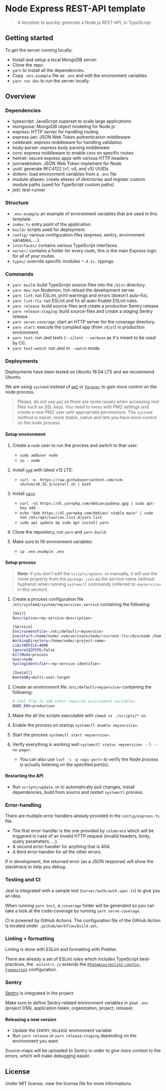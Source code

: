 # Node Express REST-API template

> A template to quickly generate a Node.js REST-API, in TypeScript.

## Getting started

To get the server running locally:

- Install and setup a local MongoDB server.
- Clone the repo.
- `yarn` to install all the dependencies.
- Copy `.env.example` file as `.env` and edit the environment variables.
- `yarn run dev` to run the server locally.

## Overview

### Dependencies

- typescript: JavaScript superset to scale large applications
- mongoose: MongoDB object modeling for Node.js
- express: HTTP server for handling routing
- express-jwt: JSON Web Token authentication middleware
- celebrate: express middleware for handling validation
- body-parser: express body parsing middleware
- cors: express middleware to enable cors on specific routes
- helmet: secure express apps with various HTTP headers
- jsonwebtoken: JSON Web Token implement for Node
- uuid: generate RFC4122 (v1, v4, and v5) UUIDs
- dotenv: load environment variables from a `.env` file
- module-aliases: create aliases of directories and register custom module paths (used for TypeScript custom paths)
- jest: test-runner

### Structure

- `.env.example` an example of environment variables that are used in this template.
- `index.ts` entry point of the application.
- `build/` scripts used for deployment.
- `config/` various configuration files (express, sentry, environment variables, ...).
- `interfaces/` contains various TypeScript interfaces.
- `server/` contains a folder for every route, this is the main Express logic for all of your routes.
- `types/` override specific modules `*.d.ts.` typings.

### Commands

- `yarn build`: build TypeScript source-files into the `/dist` directory.
- `yarn dev`: run Nodemon, hot-reload the development server.
- `yarn lint`: run ESLint, print warnings and errors (doesn't auto-fix).
- `yarn lint:fix`: run ESLint and fix all auto-fixable ESLint rules.
- `yarn release`: build source-files and create a production Sentry release.
- `yarn release:staging`: build source-files and create a staging Sentry release.
- `yarn serve-coverage`: start an HTTP server for the coverage directory.
- `yarn start`: execute the compiled app (from `/dist`) in production environment.
- `yarn test`: run Jest tests (`--silent --verbose` as it's meant to be used by CI).
- `yarn test:watch`: run Jest in `--watch` mode.

### Deployments

Deployments have been tested on Ubuntu 18.04 LTS and we recommend Ubuntu.

We are using `systemd` instead of [`pm2`](https://pm2.keymetrics.io/) or [`forever`](https://www.npmjs.com/package/forever) to gain more control on the node process.

> Please, do not use `pm2` as there are some issues when accessing _root_ files such as SSL keys. You need to mess with PM2 settings and create a new PM2 user with appropriate permissions. The `systemd` method is easier, more stable, native and lets you have more control on the node process.

#### Setup environment

1. Create a `node` user to run the process and switch to that user:

   - `sudo adduser node`
   - `su - node`

2. Install [`nvm`](https://github.com/nvm-sh/nvm#installing-and-updating) with latest v12 LTS:

   - `curl -o- https://raw.githubusercontent.com/nvm-sh/nvm/v0.35.3/install.sh | bash`

3. Install [`yarn`](https://classic.yarnpkg.com/en/docs/install/#debian-stable):

   - `curl -sS https://dl.yarnpkg.com/debian/pubkey.gpg | sudo apt-key add -`
   - `echo "deb https://dl.yarnpkg.com/debian/ stable main" | sudo tee /etc/apt/sources.list.d/yarn.list`
   - `sudo apt update && sudo apt install yarn`

4. Clone the repository, run `yarn` and `yarn build`.

5. Make sure to fill environment variables:
   - `cp .env.example .env`

#### Setup process

> **Note**: if you don't edit the `scripts/update.sh` manually, it will use the name property from the `package.json` as the service name (without hyphens) when running `systemctl` commands (referred to `<myservice>` in this section).

1. Create a process configuration file `/etc/systemd/system/<myservice>.service` containing the following:

   ```bash
   [Unit]
   Description=<my-service-description>

   [Service]
   EnvironmentFile=-/etc/default/<myservice>
   ExecStart=/home/node/.nvm/versions/node/<current-lts>/bin/node /home/node/<project-name>/dist/index.js
   WorkingDirectory=/home/node/<project-name>
   LimitNOFILE=4096
   IgnoreSIGPIPE=false
   KillMode=process
   User=node
   SyslogIdentifier=<my-service-identifier>

   [Install]
   WantedBy=multi-user.target
   ```

2. Create an environment file `/etc/default/<myservice>` containing the following:

   ```bash
   # Feel free to add other required environment variables.
   NODE_ENV=production
   ```

3. Make the all the scripts executable with `chmod +x ./scripts/*.sh`.
4. Enable the process on startup `systemctl enable <myservice>`.
5. Start the process `systemctl start <myservice>`.
6. Verify everything is working well `systemctl status <myservice> --l --no-pager`.
   - You can also use `lsof -i -p <api-port>` to verify the Node process is actually listening on the specified port(s).

#### Restarting the API

- Run `scripts/update.sh` to automatically pull changes, install dependencies, build from source and restart `systemctl` process.

### Error-handling

There are multiple error handlers already provided in the `config/express.ts` file.

- The first error-handler is the one provided by `celebrate` which will be triggered in case of an invalid HTTP request (invalid headers, body, query parameters, ...).
- A second error-handler for anything that is 404.
- A third error-handler for all the other errors.

If in development, the returned error (as a JSON response) will show the stacktrace to help you debug.

### Testing and CI

Jest is integrated with a sample test (`server/auth/auth.spec.ts`) to give you an idea.

When running `yarn test`, a `/coverage` folder will be generated so you can take a look at the code-coverage by running `yarn serve-coverage`.

CI is powered by GitHub Actions. The configuration file of the GitHub Action is located under `.github/workflow/build.yml`.

### Linting + formatting

Linting is done with ESLint and formatting with Prettier.

There are already a set of ESLint rules which includes TypeScript best-practices, the `.eslintrc.js` extends the [`@totominc/eslint-config-typescript`](https://www.npmjs.com/package/@totominc/eslint-config-typescript) configuration.

### Sentry

[Sentry](https://sentry.io/) is integrated in the project.

Make sure to define Sentry-related environment variables in your `.env` (project DSN, application token, organization, project, release).

#### Releasing a new version

- Update the `SENTRY_RELEASE` environment variable
- Run `yarn release` or `yarn release:staging` depending on the environment you want

Source-maps will be uploaded to Sentry in order to give more context to the errors, which will make debugging easier.

## License

Under MIT license, view the license file for more informations.
